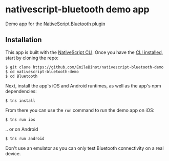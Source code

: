 # nativescript-bluetooth demo app

Demo app for the [NativeScript Bluetooth plugin](https://github.com/EddyVerbruggen/nativescript-bluetooth)

## Installation

This app is built with the [NativeScript CLI](https://github.com/NativeScript/nativescript-cli).
Once you have the [CLI installed](https://github.com/NativeScript/nativescript-cli#installation), start by cloning the repo:

```
$ git clone https://github.com/EmileBinot/nativescript-bluetooth-demo
$ cd nativescript-bluetooth-demo
$ cd Bluetooth
```

Next, install the app's iOS and Android runtimes, as well as the app's npm dependencies:

```
$ tns install
```

From there you can use the `run` command to run the demo app on iOS:

```
$ tns run ios
```

.. or on Android

```
$ tns run android
```

Don't use an emulator as you can only test Bluetooth connectivity on a real device.
